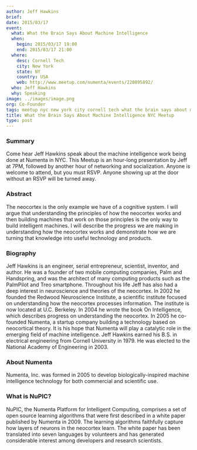 ```yaml
---
author: Jeff Hawkins
brief:
date: 2015/03/17
event:
  what: What the Brain Says About Machine Intelligence
  when:
    begin: 2015/03/17 19:00
    end: 2015/03/17 21:00
  where:
    desc: Cornell Tech
    city: New York
    state: NY
    country: USA
    web: http://www.meetup.com/numenta/events/220895892/
  who: Jeff Hawkins
  why: Speaking
image: ../images/image.png
org: Co-Founder
tags: meetup nyc new york city cornell tech what the brain says about machine intelligence jeff hawkins numenta
title: What the Brain Says About Machine Intelligence NYC Meetup
type: post
---
```


### Summary

Come hear Jeff Hawkins speak about the machine intelligence work being done at
Numenta in NYC. This Meetup is an hour-long presentation by Jeff at 7PM,
followed by another hour of networking and socialization. Anyone is welcome to
attend, but you must RSVP. Anyone showing up at the door without an RSVP will be
turned away.

### Abstract

The neocortex is the only example we have of a cognitive system. I will argue
that understanding the principles of how the neocortex works and then building
machines that work on those principles is the only way to build intelligent
machines. I will describe the progress we are making in understanding how the
neocortex works and demonstrate how we are turning that knowledge into useful
technology and products.

### Biography

Jeff Hawkins is an engineer, serial entrepreneur, scientist, inventor, and
author. He was a founder of two mobile computing companies, Palm and Handspring,
and was the architect of many computing products such as the PalmPilot and Treo
smartphone. Throughout his life Jeff has also had a deep interest in
neuroscience and theories of the neocortex. In 2002 he founded the Redwood
Neuroscience Institute, a scientific institute focused on understanding how the
neocortex processes information. The institute is now located at U.C. Berkeley.
In 2004 he wrote the book On Intelligence, which describes progress on
understanding the neocortex. In 2005 he co-founded Numenta, a startup company
building a technology based on neocortical theory. It is his hope that Numenta
will play a catalytic role in the emerging field of machine intelligence. Jeff
Hawkins earned his B.S. in electrical engineering from Cornell University
in 1979. He was elected to the National Academy of Engineering in 2003.

### About Numenta

Numenta, Inc. was formed in 2005 to develop biologically-inspired machine
intelligence technology for both commercial and scientific use.

### What is NuPIC?

NuPIC, the Numenta Platform for Intelligent Computing, comprises a set of open
source learning algorithms that were first described in a white paper published
by Numenta in 2009. The learning algorithms faithfully capture how layers of
neurons in the neocortex learn. The white paper has been translated into seven
languages by volunteers and has generated considerable interest among developers
and research scientists.
